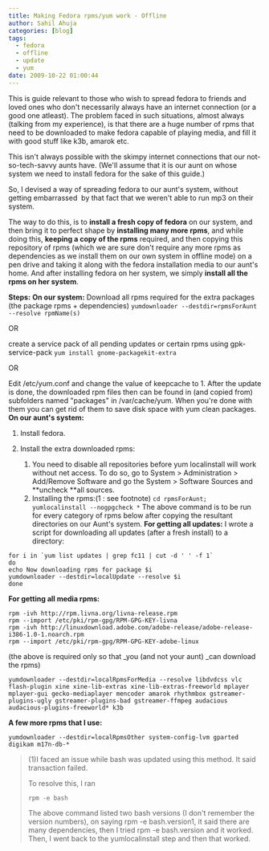 ```yaml
---
title: Making Fedora rpms/yum work - Offline
author: Sahil Ahuja
categories: [blog]
tags:
  - fedora
  - offline
  - update
  - yum
date: 2009-10-22 01:00:44
---
```


This is guide relevant to those who wish to spread fedora to friends and loved ones who don't necessarily always have an internet connection (or a good one atleast). The problem faced in such situations, almost always (talking from my experience), is that there are a huge number of rpms that need to be downloaded to make fedora capable of playing media, and fill it with good stuff like k3b, amarok etc.

This isn't always possible with the skimpy internet connections that our not-so-tech-savvy aunts have. (We'll assume that it is our aunt on whose system we need to install fedora for the sake of this guide.)

So, I devised a way of spreading fedora to our aunt's system, without getting embarrassed  by that fact that we weren't able to run mp3 on their system.

The way to do this, is to **install a fresh copy of fedora** on our system, and then bring it to perfect shape by **installing many more rpms**, and while doing this, **keeping a copy of the rpms** required, and then copying this repository of rpms (which we are sure don't require any more rpms as dependencies as we install them on our own system in offline mode) on a pen drive and taking it along with the fedora installation media to our aunt's home. And after installing fedora on her system, we simply **install all the rpms on her system**.

**Steps:**
**On our system:**
Download all rpms required for the extra packages (the package rpms + dependencies)
`yumdownloader --destdir=rpmsForAunt --resolve rpmName(s)`

OR

create a service pack of all pending updates or certain rpms using gpk-service-pack
`yum install gnome-packagekit-extra`

OR

Edit /etc/yum.conf and change the value of keepcache to 1\. After the update is done, the downloaded rpm files then can be found in (and copied from) subfolders named "packages" in /var/cache/yum. When you're done with them you can get rid of them to save disk space with yum clean packages.
**On our aunt's system:**

1.  Install fedora.
2.  Install the extra downloaded rpms:

    1.  You need to disable all repositories before yum localinstall will work without net access. To do so,
go to System &gt; Administration &gt; Add/Remove Software and go the System &gt; Software Sources and **uncheck **all sources.
    2.  Installing the rpms:(1 : see footnote)
`cd rpmsForAunt; yumlocalinstall --nogpgcheck *`
The above command is to be run for every category of rpms below after copying the resultant directories on our Aunt's system.
**For getting all updates:**
I wrote a script for downloading all updates (after a fresh install) to a directory:
```
for i in `yum list updates | grep fc11 | cut -d ' ' -f 1`
do
echo Now downloading rpms for package $i
yumdownloader --destdir=localUpdate --resolve $i
done
```
**For getting all media rpms:**
```
rpm -ivh http://rpm.livna.org/livna-release.rpm
rpm --import /etc/pki/rpm-gpg/RPM-GPG-KEY-livna
rpm -ivh http://linuxdownload.adobe.com/adobe-release/adobe-release-i386-1.0-1.noarch.rpm
rpm --import /etc/pki/rpm-gpg/RPM-GPG-KEY-adobe-linux
```
(the above is required only so that _you (and not your aunt) _can download the rpms)

`yumdownloader --destdir=localRpmsForMedia --resolve libdvdcss vlc flash-plugin xine xine-lib-extras xine-lib-extras-freeworld mplayer mplayer-gui gecko-mediaplayer mencoder amarok rhythmbox gstreamer-plugins-ugly gstreamer-plugins-bad gstreamer-ffmpeg audacious audacious-plugins-freeworld* k3b`

**A few more rpms that I use:**

`yumdownloader --destdir=localRpmsOther system-config-lvm gparted digikam m17n-db-*`
> (1)I faced an issue while bash was updated using this method. It said transaction failed.
> 
> To resolve this, I ran
> 
> ```yum-complete-transaction --clean
> rpm -e bash
> ```
> 
> The above command listed two bash versions (I don't remember the version numbers), on saying rpm -e bash.version1, it said there are many dependencies, then I tried rpm -e bash.version and it worked. Then, I went back to the yumlocalinstall step and then that worked.